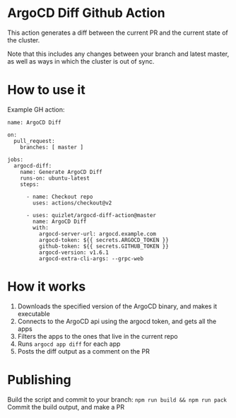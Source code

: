 # ArgoCD Diff Github Action
This action generates a diff between the current PR and the current state of the cluster. 

Note that this includes any changes between your branch and latest master, as well as ways in which the cluster is out of sync. 

# How to use it

Example GH action:
```
name: ArgoCD Diff

on:
  pull_request:
    branches: [ master ]

jobs:
  argocd-diff:
    name: Generate ArgoCD Diff
    runs-on: ubuntu-latest
    steps:

      - name: Checkout repo
        uses: actions/checkout@v2

      - uses: quizlet/argocd-diff-action@master
        name: ArgoCD Diff
        with:
          argocd-server-url: argocd.example.com
          argocd-token: ${{ secrets.ARGOCD_TOKEN }}
          github-token: ${{ secrets.GITHUB_TOKEN }}
          argocd-version: v1.6.1
          argocd-extra-cli-args: --grpc-web
```

# How it works
1) Downloads the specified version of the ArgoCD binary, and makes it executable
2) Connects to the ArgoCD api using the argocd token, and gets all the apps
3) Filters the apps to the ones that live in the current repo
3) Runs `argocd app diff` for each app
5) Posts the diff output as a comment on the PR

# Publishing
Build the script and commit to your branch:
`npm run build && npm run pack`
Commit the build output, and make a PR

